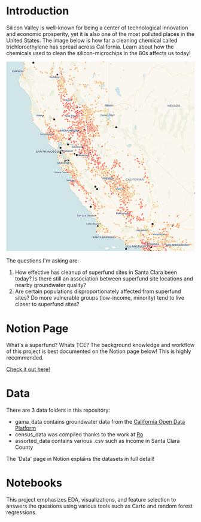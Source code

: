 # Introduction 

Silicon Valley is well-known for being a center of technological innovation and economic prosperity, yet it is also one of the most polluted places in the United States. The image below is how far a cleaning chemical called trichloroethylene has spread across California. Learn about how the chemicals used to clean the silicon-microchips in the 80s affects us today! 

![tce](https://github.com/WinsonTruong/groundwater/blob/master/images/tce_california.png)


The questions I'm asking are:

1. How effective has cleanup of superfund sites in Santa Clara been today? Is there still an association between superfund site locations and nearby groundwater quality?
2. Are certain populations disproportionately affected from superfund sites? Do more vulnerable groups (low-income, minority) tend to live closer to superfund sites?

# Notion Page
What's a superfund? Whats TCE? The background knowledge and workflow of this project is best documented on the Notion page below! This is highly recommended. 

[Check it out here!](https://www.notion.so/winsontruong/Silicon-Poisoned-Valley-8498e48a6d1e4915a68622b4d4c44388)


# Data
There are 3 data folders in this repository:

* gama_data contains groundwater data from the [California Open Data Platform](https://data.ca.gov/dataset/ground-water-water-quality-results/resource/5cef96fd-6f7b-4a83-ac83-aea62d437552)
* census_data was compiled thanks to the work at [Ro](https://www.notion.so/winsontruong/Metadata-f0b3594f84204713ba9499ecb0b0df1c)
* assorted_data contains various .csv such as income in Santa Clara County


The 'Data' page in Notion explains the datasets in full detail!

# Notebooks
This project emphasizes EDA, visualizations, and feature selection to answers the questions using various tools such as Carto and random forest regressions.

